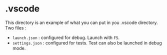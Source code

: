 # .vscode

This directory is an example of what you can put in you .vscode directory. Two files :

* `launch.json` : configured for debug. Launch with `F5`.
* `settings.json` : configured for tests. Test can also be launched in debug mode.
